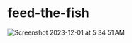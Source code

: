 # feed-the-fish
![Screenshot 2023-12-01 at 5 34 51 AM](https://github.com/sudo-self/feed-the-fish/assets/119916323/a84fad2f-dfbe-4157-8bcf-7405bbdba353)

